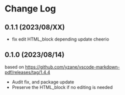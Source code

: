 # Change Log

## 0.1.1 (2023/08/XX)
* fix edit HTML_block depending update cheerio

## 0.1.0 (2023/08/14)

based on https://github.com/yzane/vscode-markdown-pdf/releases/tag/1.4.4

* Audit fix, and package update
* Preserve the HTML_block  if no editing is needed
